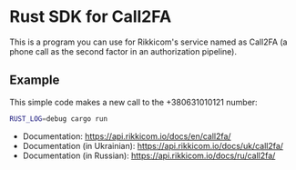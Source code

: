 # Rust SDK for Call2FA

This is a program you can use for Rikkicom's service named as Call2FA (a phone call as the second factor in an authorization pipeline).

## Example

This simple code makes a new call to the +380631010121 number:

```bash
RUST_LOG=debug cargo run
```

- Documentation: https://api.rikkicom.io/docs/en/call2fa/
- Documentation (in Ukrainian): https://api.rikkicom.io/docs/uk/call2fa/
- Documentation (in Russian): https://api.rikkicom.io/docs/ru/call2fa/
